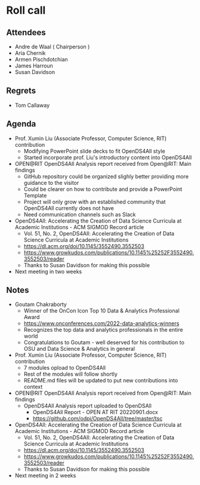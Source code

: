 # Roll call
## Attendees

- Andre de Waal ( Chairperson )
- Aria Chernik
- Armen Pischdotchian
- James Harroun
- Susan Davidson

## Regrets

- Tom Callaway

## Agenda

- Prof. Xumin Liu (Associate Professor, Computer Science, RIT) contribution 
    - Modifying PowerPoint slide decks to fit OpenDS4All style
    - Started incorporate prof. Liu's introductory content into OpenDS4All
- OPEN@RIT OpenDS4All Analysis report received from Open@RIT: Main findings
  - GitHub repository could be organized slighly better providing more guidance to the visitor
  - Could be clearer on how to contribute and provide a PowerPoint Template
  - Project will only grow with an established community that OpenDS4All currently does not have
  - Need communication channels such as Slack 
- OpenDS4All: Accelerating the Creation of Data Science Curricula at Academic Institutions - ACM SIGMOD Record article
  - Vol. 51, No. 2, OpenDS4All: Accelerating the Creation of Data Science Curricula at Academic Institutions
  - https://dl.acm.org/doi/10.1145/3552490.3552503
  - https://www.growkudos.com/publications/10.1145%25252F3552490.3552503/reader
  - Thanks to Susan Davidson for making this possible
- Next meeting in two weeks

## Notes

- Goutam Chakraborty
  - Winner of the OnCon Icon Top 10 Data & Analytics Professional Award
  - https://www.onconferences.com/2022-data-analytics-winners
  - Recognizes the top data and analytics professionals in the entire world
  - Congratulations to Goutam - well deserved for his contribution to OSU and Data Science & Analytics in general
- Prof. Xumin Liu (Associate Professor, Computer Science, RIT) contribution 
  - 7 modules opload to OpenDS4All
  - Rest of the modules will follow shortly
  - README.md files will be updated to put new contributions into context
- OPEN@RIT OpenDS4All Analysis report received from Open@RIT: Main findings
  - OpenDS4All Analysis report uploaded to OpenDSAll
    - OpenDS4All Report - OPEN AT RIT 20220901.docx
    - https://github.com/odpi/OpenDS4All/tree/master/tsc
- OpenDS4All: Accelerating the Creation of Data Science Curricula at Academic Institutions - ACM SIGMOD Record article
  - Vol. 51, No. 2, OpenDS4All: Accelerating the Creation of Data Science Curricula at Academic Institutions
  - https://dl.acm.org/doi/10.1145/3552490.3552503
  - https://www.growkudos.com/publications/10.1145%25252F3552490.3552503/reader
  - Thanks to Susan Davidson for making this possible
 - Next meeting in 2 weeks
